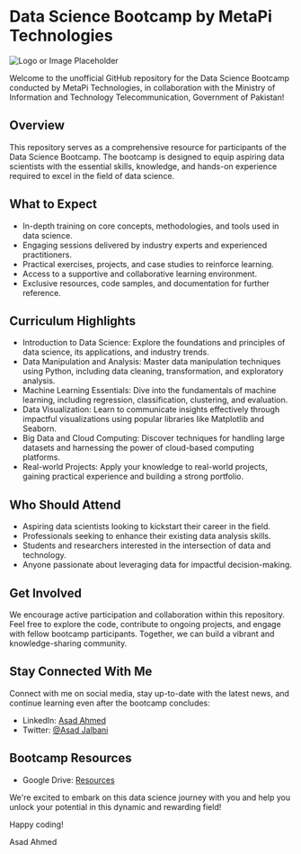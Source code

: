 # Data Science Bootcamp by MetaPi Technologies

![Logo or Image Placeholder](https://scontent.fisb1-2.fna.fbcdn.net/v/t39.30808-6/349176881_208356055445842_3819058357574231031_n.jpg?_nc_cat=106&cb=99be929b-59f725be&ccb=1-7&_nc_sid=730e14&_nc_eui2=AeHn26doPhHzGwCwE_pKmkzjwzqQIkHhGy7DOpAiQeEbLovaGu-1Jxui6WiHXaktxPixIVFZraNBdq5b7axxbm4Y&_nc_ohc=b6GR0vPKuQAAX92Cu-r&_nc_ht=scontent.fisb1-2.fna&oh=00_AfAEYJHInibJQY0BlNNZ7TtXfDh99ICZXgtIIoY7kHO4-g&oe=64BC4E55)

Welcome to the unofficial GitHub repository for the Data Science Bootcamp conducted by MetaPi Technologies, in collaboration with the Ministry of Information and Technology Telecommunication, Government of Pakistan!

## Overview
This repository serves as a comprehensive resource for participants of the Data Science Bootcamp. The bootcamp is designed to equip aspiring data scientists with the essential skills, knowledge, and hands-on experience required to excel in the field of data science.

## What to Expect
- In-depth training on core concepts, methodologies, and tools used in data science.
- Engaging sessions delivered by industry experts and experienced practitioners.
- Practical exercises, projects, and case studies to reinforce learning.
- Access to a supportive and collaborative learning environment.
- Exclusive resources, code samples, and documentation for further reference.

## Curriculum Highlights
- Introduction to Data Science: Explore the foundations and principles of data science, its applications, and industry trends.
- Data Manipulation and Analysis: Master data manipulation techniques using Python, including data cleaning, transformation, and exploratory analysis.
- Machine Learning Essentials: Dive into the fundamentals of machine learning, including regression, classification, clustering, and evaluation.
- Data Visualization: Learn to communicate insights effectively through impactful visualizations using popular libraries like Matplotlib and Seaborn.
- Big Data and Cloud Computing: Discover techniques for handling large datasets and harnessing the power of cloud-based computing platforms.
- Real-world Projects: Apply your knowledge to real-world projects, gaining practical experience and building a strong portfolio.

## Who Should Attend
- Aspiring data scientists looking to kickstart their career in the field.
- Professionals seeking to enhance their existing data analysis skills.
- Students and researchers interested in the intersection of data and technology.
- Anyone passionate about leveraging data for impactful decision-making.

## Get Involved
We encourage active participation and collaboration within this repository. Feel free to explore the code, contribute to ongoing projects, and engage with fellow bootcamp participants. Together, we can build a vibrant and knowledge-sharing community.

## Stay Connected With Me
Connect with me on social media, stay up-to-date with the latest news, and continue learning even after the bootcamp concludes:
- LinkedIn: [Asad Ahmed](https://www.linkedin.com/in/asad-ahmed-jalbani/)
- Twitter: [@Asad Jalbani](https://twitter.com/MetaPiTech)

## Bootcamp Resources 
- Google Drive: [Resources](https://drive.google.com/drive/folders/1RQ_-PVW0OZvsjYWs1mp2laeykPQFKh4-?usp=drive_link)

We're excited to embark on this data science journey with you and help you unlock your potential in this dynamic and rewarding field!

Happy coding!

Asad Ahmed
